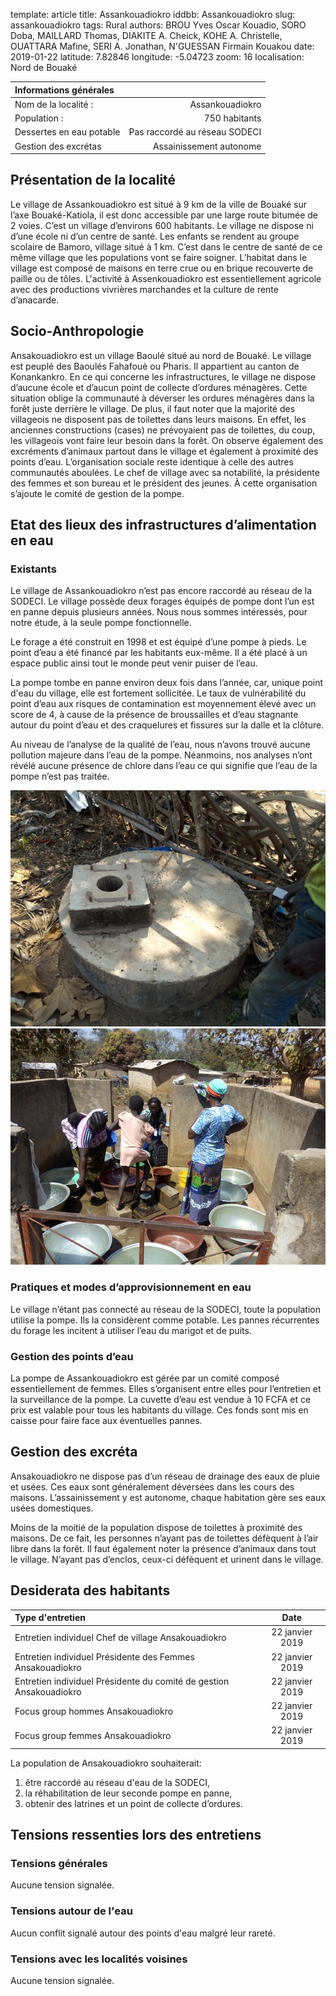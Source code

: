 template: article
title: Assankouadiokro
iddbb: Assankouadiokro
slug: assankouadiokro
tags: Rural
authors: BROU Yves Oscar Kouadio, SORO Doba, MAILLARD Thomas, DIAKITE A. Cheick, KOHE A. Christelle, OUATTARA Mafine, SERI A. Jonathan, N'GUESSAN Firmain Kouakou
date: 2019-01-22
latitude: 7.82846
longitude: -5.04723
zoom: 16
localisation: Nord de Bouaké


|Informations générales||
|:--|--:|
| Nom de la localité : | Assankouadiokro | 
| Population : | 750 habitants | 
| Dessertes en eau potable | Pas raccordé au réseau SODECI | 
| Gestion des excrétas | Assainissement autonome | 



## Présentation de la localité
Le village de Assankouadiokro est situé à 9 km de la ville de Bouaké sur l’axe Bouaké-Katiola, il est donc accessible par une large route bitumée de 2 voies. C’est un village d’environs 600 habitants. 
Le village ne dispose ni d’une école ni d’un centre de santé. Les enfants se rendent au groupe scolaire de Bamoro, village situé à 1 km. C’est dans le centre de santé de ce même village que les populations vont se faire soigner. L’habitat dans le village est composé de maisons en terre crue ou en brique recouverte de paille ou de tôles. L'activité à Assenkouadiokro est essentiellement agricole avec des productions vivrières marchandes et la culture de rente d’anacarde.

## Socio-Anthropologie

Ansakouadiokro est un village Baoulé situé au nord de Bouaké. Le village est peuplé des Baoulés Fahafouè ou Pharis. Il appartient au canton de Konankankro. En ce qui concerne les infrastructures, le village ne dispose d’aucune école et d’aucun point de collecte d’ordures ménagères. Cette situation oblige la communauté à déverser les ordures ménagères dans la forêt juste derrière le village. De plus, il faut noter que la majorité des villageois ne disposent pas de toilettes dans leurs maisons. En effet, les anciennes constructions (cases) ne prévoyaient pas de toilettes, du coup, les villageois vont faire leur besoin dans la forêt. On observe également des excréments d’animaux partout dans le village et également à proximité des points d’eau.
L’organisation sociale reste identique à celle des autres communautés aboulées. Le chef de village avec sa notabilité, la présidente des femmes et son bureau et le président des jeunes. À cette organisation s’ajoute le comité de gestion de la pompe.

## Etat des lieux des infrastructures d’alimentation en eau
### Existants 
Le village de Assankouadiokro n’est pas encore raccordé au réseau de la SODECI. Le village possède deux forages équipés de pompe dont l’un est en panne depuis plusieurs années.
Nous nous sommes intéressés, pour notre étude, à la seule pompe fonctionnelle. 


Le forage a été construit en 1998 et est équipé d’une pompe à pieds. Le point d’eau a été financé par les habitants eux-même. Il a été placé à un espace public ainsi tout le monde peut venir puiser de l’eau.


La pompe tombe en panne environ deux fois dans l’année, car, unique point d'eau du village, elle est fortement sollicitée.
Le taux de vulnérabilité du point d’eau aux risques de contamination est moyennement élevé avec un score de 4,  à cause de la présence de broussailles et d’eau stagnante autour du point d’eau et des craquelures et fissures sur la dalle et la clôture.


Au niveau de l’analyse de la qualité de l’eau, nous n’avons trouvé aucune pollution majeure dans l’eau de la pompe. Néanmoins, nos analyses n’ont révélé aucune présence de chlore dans l’eau ce qui signifie que l’eau de la pompe n’est pas traitée.

![Forage non-fonctionnel, pompe en panne démontée](images/Assankouadiokro1.jpg "Forage non-fonctionnel, pompe en panne démontée")
![Forage fonctionnel, pompe à pied](images/Assankouadiokro2.jpg "Forage fonctionnel, pompe à pied")

### Pratiques et modes d’approvisionnement en eau
Le village n’étant pas connecté au réseau de la SODECI, toute la population utilise la pompe. Ils la considèrent comme potable. Les pannes récurrentes du forage les incitent à utiliser l’eau du marigot et de puits.  
### Gestion des points d’eau
La pompe de Assankouadiokro est gérée par un comité composé essentiellement de femmes. Elles s’organisent entre elles pour l’entretien et la surveillance de la pompe.
La cuvette d’eau est vendue à 10 FCFA et ce prix est valable pour tous les habitants du village. Ces fonds sont mis en caisse pour faire face aux éventuelles pannes. 

## Gestion des excréta
Ansakouadiokro ne dispose pas d’un réseau de drainage des eaux de pluie et usées. Ces eaux sont généralement déversées dans les cours des maisons.
L’assainissement y est autonome, chaque habitation gère ses eaux usées domestiques.


Moins de la moitié de la population dispose de toilettes à proximité des maisons. De ce fait, les personnes n’ayant pas de toilettes défèquent à l’air libre dans la forêt. Il faut également noter la présence d’animaux dans tout le village. N’ayant pas d’enclos, ceux-ci défèquent et urinent dans le village.


## Desiderata des habitants

| Type d'entretien | Date | 
| :-- | :--: | 
| Entretien individuel Chef de village Ansakouadiokro|22 janvier 2019| 
| Entretien individuel Présidente des Femmes Ansakouadiokro|22 janvier 2019|
| Entretien individuel Présidente du comité de gestion Ansakouadiokro|22 janvier 2019|  
| Focus group hommes Ansakouadiokro|22 janvier 2019|
| Focus group femmes Ansakouadiokro|22 janvier 2019|

La population de Ansakouadiokro souhaiterait:


1. être raccordé au réseau d'eau de la SODECI,
2. la réhabilitation de leur seconde pompe en panne,
3. obtenir des latrines et un point de collecte d’ordures.





## Tensions ressenties lors des entretiens
 
### Tensions générales

Aucune tension signalée. 

### Tensions autour de l'eau

Aucun conflit signalé autour des points d'eau malgré leur rareté.

### Tensions avec les localités voisines
Aucune tension signalée.

